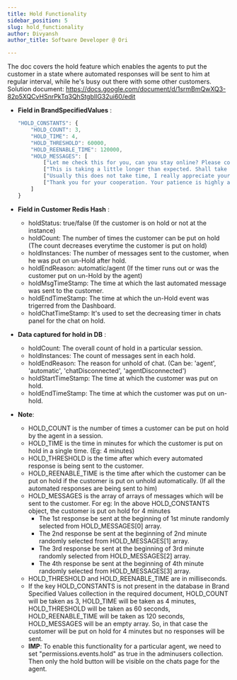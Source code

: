 ```yaml
---
title: Hold Functionality
sidebar_position: 5
slug: hold_functionality
author: Divyansh 
author_title: Software Developer @ Ori

---
```



The doc covers the hold feature which enables the agents to put the customer in a state where automated responses will be sent to him at regular interval, while he's busy out there with some other customers.  
Solution document: https://docs.google.com/document/d/1srmBmQwXQ3-82p5XQCvHSnrPkTq3QhStgbIlG32ui60/edit


- **Field in BrandSpecifiedValues** :
    ```javascript
    "HOLD_CONSTANTS": {
        "HOLD_COUNT": 3,
        "HOLD_TIME": 4,
        "HOLD_THRESHOLD": 60000,
        "HOLD_REENABLE_TIME": 120000,
        "HOLD_MESSAGES": [
            ["Let me check this for you, can you stay online? Please confirm!", "I'll take a moment to check this for you. Can you stay online?  Please confirm!"],
            ["This is taking a little longer than expected. Shall take few more minutes and hope that’s fine with you? Please confirm.", "Thanks for your time, request you to grant me with few more mins to get the required details. Request your concurrence."],
            ["Usually this does not take time, I really appreciate your patience and will need another minute to fetch the details, kindly stay connected! Please acknowledge."],
            ["Thank you for your cooperation. Your patience is highly appreciated."]
        ]
    }
    ```


- **Field in Customer Redis Hash** :
    -   holdStatus: true/false (If the customer is on hold or not at the instance)
    -   holdCount: The number of times the customer can be put on hold (The count decreases everytime the customer is put on hold)
    -   holdInstances: The number of messages sent to the customer, when he was put on un-Hold after hold.
    -   holdEndReason: automatic/agent (If the timer runs out or was the customer put on un-Hold by the agent)
    -   holdMsgTimeStamp: The time at which the last automated message was sent to the customer.
    -   holdEndTimeStamp: The time at which the un-Hold event was trigerred from the Dashboard.
    -   holdChatTimeStamp: It's used to set the decreasing timer in chats panel for the chat on hold.


- **Data captured for hold in DB** :
    - holdCount: The overall count of hold in a particular session.
    - holdInstances: The count of messages sent in each hold.
    - holdEndReason: The reason for unhold of chat. (Can be: 'agent', 'automatic', 'chatDisconnected', 'agentDisconnected')
    - holdStartTimeStamp: The time at which the customer was put on hold.
    - holdEndTimeStamp: The time at which the customer was put on un-hold.


- **Note**:
    - HOLD_COUNT is the number of times a customer can be put on hold by the agent in a session.
    - HOLD_TIME is the time in minutes for which the customer is put on hold in a single time. (Eg: 4 minutes)
    - HOLD_THRESHOLD is the time after which every automated response is being sent to the customer.
    - HOLD_REENABLE_TIME is the time after which the customer can be put on hold if the customer is put on unhold automatically. (If all the automated responses are being sent to him)
    - HOLD_MESSAGES is the array of arrays of messages which will be sent to the customer. For eg: In the above HOLD_CONSTANTS object, the customer is put on hold for 4 minutes
        - The 1st response be sent at the beginning of 1st minute randomly selected from HOLD_MESSAGES[0] array.
        - The 2nd response be sent at the beginning of 2nd minute randomly selected from HOLD_MESSAGES[1] array.
        - The 3rd response be sent at the beginning of 3rd minute randomly selected from HOLD_MESSAGES[2] array.
        - The 4th response be sent at the beginning of 4th minute randomly selected from HOLD_MESSAGES[3] array.
    - HOLD_THRESHOLD and HOLD_REENABLE_TIME are in milliseconds.
    - If the key HOLD_CONSTANTS is not present in the database in Brand Specified Values collection in the required document, HOLD_COUNT will be taken as 3, HOLD_TIME will be taken as 4 minutes, HOLD_THRESHOLD will be taken as  60 seconds, HOLD_REENABLE_TIME will be taken as 120 seconds, HOLD_MESSAGES will be an empty array. So, in that case the customer will be put on hold for 4 minutes but no responses will be sent.
    - **IMP**: To enable this functionality for a particular agent, we need to set "permissions.events.hold" as true in the adminusers collection. Then only the hold button will be visible on the chats page for the agent.


